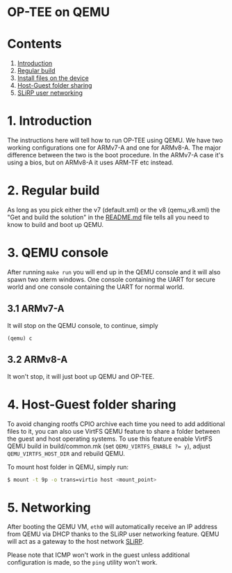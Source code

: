 # OP-TEE on QEMU

# Contents
1. [Introduction](#1-introduction)
2. [Regular build](#2-regular-build)
3. [Install files on the device](#3-qemu-console)
4. [Host-Guest folder sharing](#4-host-guest-folder-sharing)
5. [SLiRP user networking](#5-slirp-user-networking)

# 1. Introduction
The instructions here will tell how to run OP-TEE using QEMU. We have two
working configurations one for ARMv7-A and one for ARMv8-A. The major difference
between the two is the boot procedure. In the ARMv7-A case it's using a bios,
but on ARMv8-A it uses ARM-TF etc instead.

# 2. Regular build
As long as you pick either the v7 (default.xml) or the v8 (qemu_v8.xml) the "Get
and build the solution" in the [README.md] file tells all you need to know to
build and boot up QEMU.

# 3. QEMU console
After running `make run` you will end up in the QEMU console and it will also
spawn two xterm windows. One console containing the UART for secure world and
one console containing the UART for normal world.

## 3.1 ARMv7-A
It will stop on the QEMU console, to continue, simply
```
(qemu) c
```

## 3.2 ARMv8-A
It won't stop, it will just boot up QEMU and OP-TEE.

# 4. Host-Guest folder sharing

To avoid changing rootfs CPIO archive each time you need to add additional files
to it, you can also use VirtFS QEMU feature to share a folder between the guest
and host operating systems. To use this feature enable VirtFS QEMU build in
build/common.mk (set `QEMU_VIRTFS_ENABLE ?= y`), adjust `QEMU_VIRTFS_HOST_DIR` and
rebuild QEMU.

To mount host folder in QEMU, simply run:

```bash
$ mount -t 9p -o trans=virtio host <mount_point>
```
# 5. Networking
After booting the QEMU VM, `eth0` will automatically receive an IP address from
QEMU via DHCP thanks to the SLiRP user networking feature. QEMU will act as a
gateway to the host network [SLiRP].

Please note that ICMP won't work in the guest unless additional configuration is
made, so the `ping` utility won't work.

[bios]: https://github.com/linaro-swg/bios_qemu_tz_arm
[README.md]: ../README.md
[SLiRP]: https://wiki.qemu.org/Documentation/Networking#User_Networking_.28SLIRP.29
